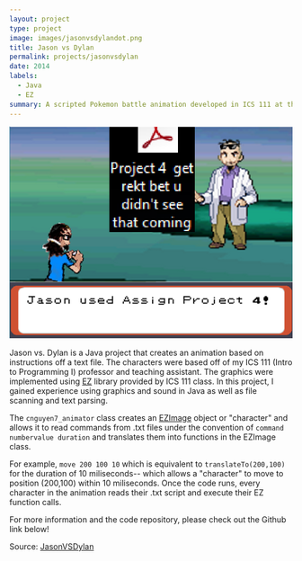 ```yaml
---
layout: project
type: project
image: images/jasonvsdylandot.png
title: Jason vs Dylan
permalink: projects/jasonvsdylan
date: 2014
labels:
  - Java
  - EZ
summary: A scripted Pokemon battle animation developed in ICS 111 at the University of Hawaii at Manoa.
---
```

<img src="../images/ani3.PNG" width="600" length="400" >

Jason vs. Dylan is a Java project that creates an animation based on instructions off a text file. The characters were based off of my ICS 111 (Intro to Programming I) professor and teaching assistant. The graphics were implemented using [EZ](http://www2.hawaii.edu/~dylank/ics111/) library provided by ICS 111 class. In this project, I gained experience using graphics and sound in Java as well as file scanning and text parsing.

The ``cnguyen7_animator`` class creates an [EZImage](http://www2.hawaii.edu/~dylank/ics111/doc/) object or "character" and allows it to read commands from .txt files under the convention of ``command numbervalue duration`` and translates them into functions in the EZImage class.

For example, ``move 200 100 10`` which is equivalent to ``translateTo(200,100)`` for the duration of 10 miliseconds-- which allows a "character" to move to position (200,100) within 10 miliseconds. Once the code runs, every character in the animation reads their .txt script and execute their EZ function calls. 

For more information and the code repository, please check out the Github link below! 
 
Source: <a href="https://github.com/chrisnguyenhi/JasonVSDylan"><i class="large github icon"></i>JasonVSDylan</a>
